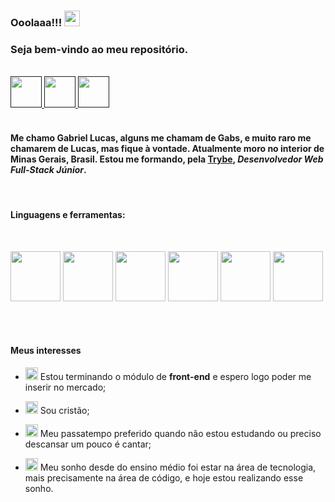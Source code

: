 ### Ooolaaa!!! <img src="https://media.giphy.com/media/hvRJCLFzcasrR4ia7z/giphy.gif" width="25px" />
### Seja bem-vindo ao meu repositório.

<br>

<a href="">
  <img src="https://img.icons8.com/plasticine/2x/linkedin.png" width="50px" />
</a>

<a href="">
  <img src="https://cdn.iconscout.com/icon/free/png-512/github-154-675675.png" width="50px" />
</a>

<a href="">
  <img src="https://upload.wikimedia.org/wikipedia/commons/thumb/a/a5/Instagram_icon.png/1024px-Instagram_icon.png" width="50px" />
</a>

<br>
<br>

#### Me chamo **Gabriel Lucas**, alguns me chamam de Gabs, e muito raro me chamarem de Lucas, mas fique à vontade. Atualmente moro no interior de Minas Gerais, Brasil. Estou me formando, pela <a href="https://www.betrybe.com/">Trybe</a>, **_Desenvolvedor Web Full-Stack Júnior_**.

<br>

#### **Linguagens e ferramentas:**

<br>

<p>
<img src="https://image.flaticon.com/icons/png/512/1216/1216733.png" width="80px" />
<img src="https://image.flaticon.com/icons/png/512/732/732190.png" width="80px" />
<img src="https://image.flaticon.com/icons/png/512/541/541509.png" width="80px" />
<img src="https://image.flaticon.com/icons/png/512/753/753244.png" width="80px" />
<img src="https://image.flaticon.com/icons/png/512/226/226772.png" width="80px" />
<img src="https://upload.wikimedia.org/wikipedia/commons/thumb/3/3f/Git_icon.svg/1024px-Git_icon.svg.png" width="80px" />
</p>
  
<br>
<br>

#### Meus interesses

- <img src="https://cdn4.iconfinder.com/data/icons/technology-83/1000/app_frontend_end_front_front-end_front_end_development-512.png" width="20px" /> Estou terminando o módulo de **front-end** e espero logo poder me inserir no mercado;

- <img src="https://img.icons8.com/ios/452/holy-bible.png" width="20px" /> Sou cristão;

- <img src="https://img-premium.flaticon.com/png/512/2097/2097359.png?token=exp=1621896183~hmac=e7cf7f5e7585ae85c2f7943e510c846b" width="20px" /> Meu passatempo preferido quando não estou estudando ou preciso descansar um pouco é cantar;

- <img src="https://image.flaticon.com/icons/png/512/380/380132.png" width="20px" /> Meu sonho desde do ensino médio foi estar na área de tecnologia, mais precisamente na área de código, e hoje estou realizando esse sonho.
